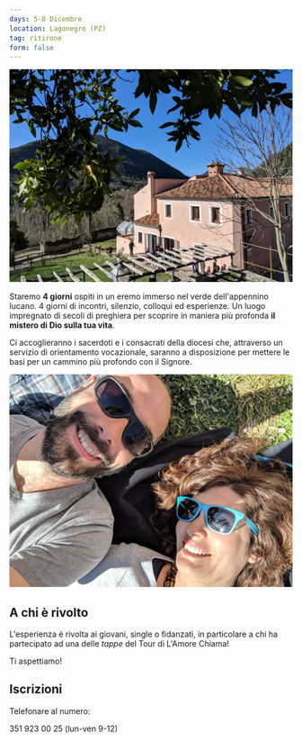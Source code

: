 ```yaml
---
days: 5-8 Dicembre
location: Lagonegro (PZ)
tag: ritirone
form: false 
---
```


!['Santa Maria degli Angeli Lagonegro'](/images/lagonegro/lagonegro-convento-min.jpg)

Staremo **4 giorni** ospiti in un eremo immerso nel verde dell'appennino lucano. 4 giorni di incontri, silenzio, colloqui ed esperienze. Un luogo impregnato di secoli di preghiera per scoprire in maniera più profonda **il mistero di Dio sulla tua vita**. 

Ci accoglieranno i sacerdoti e i consacrati della diocesi che, attraverso un servizio di orientamento vocazionale, saranno a disposizione per mettere le basi per un cammino più profondo con il Signore.

!['Francesco e Alessandra'](/images/lagonegro/lagonegro-ale-e-fra-min.jpg)

## A chi è rivolto

L'esperienza è rivolta ai giovani, single o fidanzati, in particolare a chi ha partecipato ad una delle _tappe_ del Tour di L'Amore Chiama!

Ti aspettiamo!

## Iscrizioni

Telefonare al numero:

351 923 00 25 <span class="small-text">(lun-ven 9-12)</span>
